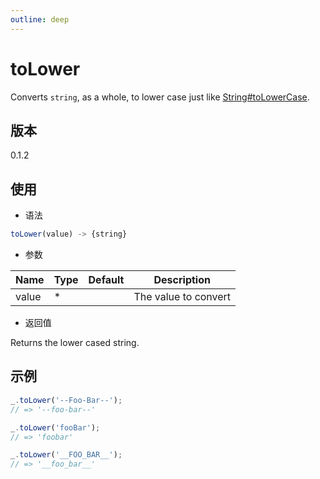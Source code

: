 ```yaml
---
outline: deep
---
```


# toLower

Converts `string`, as a whole, to lower case just like
[String#toLowerCase](https://mdn.io/toLowerCase).

## 版本

0.1.2

## 使用

- 语法

```js
toLower(value) -> {string}
```

- 参数

| Name    | Type  | Default | Description                |
|---------|-------|---------|----------------------------|
| value   | *     |         | The value to convert       |

- 返回值

Returns the lower cased string.

## 示例

```js
_.toLower('--Foo-Bar--');
// => '--foo-bar--'

_.toLower('fooBar');
// => 'foobar'

_.toLower('__FOO_BAR__');
// => '__foo_bar__'
```
